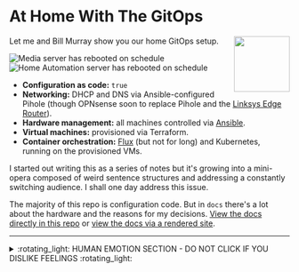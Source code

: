 # At Home With The GitOps

<img align="right" width="100" height="100" src="http://www.fillmurray.com/100/100" alt="">

Let me and Bill Murray show you our home GitOps setup. 

![Media server has rebooted on schedule](https://healthchecks.io/badge/37a7ad4c-57bd-4cea-9118-f2c5df/Qx0Lc7eg-2/mediaserver-regular-reboot.svg)
![Home Automation server has rebooted on schedule](https://healthchecks.io/badge/37a7ad4c-57bd-4cea-9118-f2c5df/i3csSel2-2/homeautomation-regular-reboot.svg)


- **Configuration as code:** `true`
- **Networking:** DHCP and DNS via Ansible-configured Pihole (though OPNsense soon to replace Pihole and the [Linksys Edge Router](ansible/inventory/host_vars/device-linksys-wrtacm3200.yaml)).
- **Hardware management:** all machines controlled via [Ansible](ansible).
- **Virtual machines:** provisioned via Terraform.
- **Container orchestration:** [Flux](flux) (but not for long) and Kubernetes, running on the provisioned VMs.

I started out writing this as a series of notes but it's growing into a mini-opera composed of weird sentence structures and addressing a constantly switching audience. I shall one day address this issue.

The majority of this repo is configuration code. But in `docs` there's a lot about the hardware and the reasons for my decisions. [View the docs directly in this repo](docs/) or [view the docs via a rendered site](https://whalecoiner.github.io/home/).

---

<details>
  <summary>:rotating_light: HUMAN EMOTION SECTION - DO NOT CLICK IF YOU DISLIKE FEELINGS :rotating_light:</summary>
  
## HUMAN EMOTION: PLEASE LEAVE IF YOU CAN'T COPE

This is all part of a huge learning and emotional experience for me. I spent a lot of 2020 and 2021 in hospital, dealing with a lot of medical shit. 
  
When I got out I decided that some changes were needed to my life. One of those changes was to make a gigantic (and frankly ill-planned) career change from Frontend Development - where I was mostly a manager and therefore spent my majority of time piloting spreadsheets -  right over to infrastructure & Platform Engineering as *an actual engineer and not a manager*.

Part of skilling up in this new role has been doing lots of learning on the side. 
  
This repo is one of those learnings. 
  
(Also I am coming to accept that I'm a massive nerd and that I'm allowed to play with tech shit as a hobby and that I probably have lots of internalised misogyny about a womans relationship to tech).

So if you see mistakes in this repo... well, it's because I'm new at all this. But on the bright side I think I'm coming into this strong and that things will only, as they say, get better. My enormous levels of ADHD (yes really ADHD and no not just being scatty) and me being a junior-grade space cadet means that my brain works well at fitting unrelated concepts and systems together. "Shit at the detail, fantastic at the big picture" is my elevator pitch. 

Anyway, enough of that. I'm sure you're hungry for code by now.

UPDATE 1 YEAR LATER: I became a manager again. But it's MUCH better this time. ❤️

</details>


